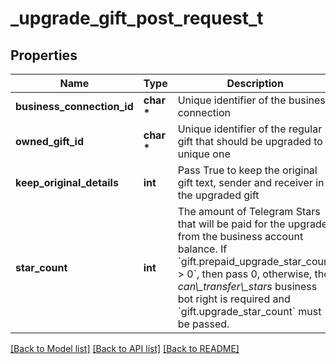 # _upgrade_gift_post_request_t

## Properties
Name | Type | Description | Notes
------------ | ------------- | ------------- | -------------
**business_connection_id** | **char \*** | Unique identifier of the business connection | 
**owned_gift_id** | **char \*** | Unique identifier of the regular gift that should be upgraded to a unique one | 
**keep_original_details** | **int** | Pass True to keep the original gift text, sender and receiver in the upgraded gift | [optional] 
**star_count** | **int** | The amount of Telegram Stars that will be paid for the upgrade from the business account balance. If &#x60;gift.prepaid_upgrade_star_count &gt; 0&#x60;, then pass 0, otherwise, the *can\\_transfer\\_stars* business bot right is required and &#x60;gift.upgrade_star_count&#x60; must be passed. | [optional] 

[[Back to Model list]](../README.md#documentation-for-models) [[Back to API list]](../README.md#documentation-for-api-endpoints) [[Back to README]](../README.md)


